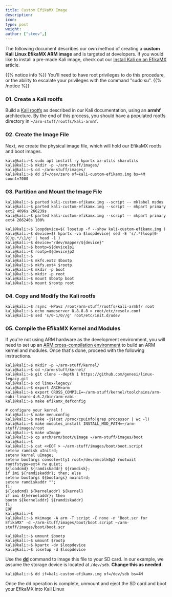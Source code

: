 ```yaml
---
title: Custom EfikaMX Image
description:
icon:
type: post
weight:
author: ["steev",]
---
```


The following document describes our own method of creating a **custom Kali Linux EfikaMX ARM image** and is targeted at developers. If you would like to install a pre-made Kali image, check out our [Install Kali on an EfikaMX](/docs/arm/kali-linux-efikamx/) article.

{{% notice info %}}
You'll need to have root privileges to do this procedure, or the ability to escalate your privileges with the command "sudo su".
{{% /notice %}}

### 01. Create a Kali rootfs

Build a [Kali rootfs](/docs/development/kali-linux-arm-chroot/) as described in our Kali documentation, using an **armhf** architecture. By the end of this process, you should have a populated rootfs directory in `~/arm-stuff/rootfs/kali-armhf`.

### 02. Create the Image File

Next, we create the physical image file, which will hold our EfikaMX rootfs and boot images.

```console
kali@kali:~$ sudo apt install -y kpartx xz-utils sharutils
kali@kali:~$ mkdir -p ~/arm-stuff/images/
kali@kali:~$ cd ~/arm-stuff/images/
kali@kali:~$ dd if=/dev/zero of=kali-custom-efikamx.img bs=4M count=7000
```

### 03. Partition and Mount the Image File

```console
kali@kali:~$ parted kali-custom-efikamx.img --script -- mklabel msdos
kali@kali:~$ parted kali-custom-efikamx.img --script -- mkpart primary ext2 4096s 266239s
kali@kali:~$ parted kali-custom-efikamx.img --script -- mkpart primary ext4 266240s 100%
```

```console
kali@kali:~$ loopdevice=$( losetup -f --show kali-custom-efikamx.img )
kali@kali:~$ device=$( kpartx -va $loopdevice| sed -E 's/.*(loop[0-9])p.*/\1/g' | head -1 )
kali@kali:~$ device="/dev/mapper/${device}"
kali@kali:~$ bootp=${device}p1
kali@kali:~$ rootp=${device}p2
kali@kali:~$
kali@kali:~$ mkfs.ext2 $bootp
kali@kali:~$ mkfs.ext4 $rootp
kali@kali:~$ mkdir -p boot
kali@kali:~$ mkdir -p root
kali@kali:~$ mount $bootp boot
kali@kali:~$ mount $rootp root
```

### 04. Copy and Modify the Kali rootfs

```console
kali@kali:~$ rsync -HPavz /root/arm-stuff/rootfs/kali-armhf/ root
kali@kali:~$ echo nameserver 8.8.8.8 > root/etc/resolv.conf
kali@kali:~$ sed 's/0-1/0//g' root/etc/init.d/udev
```

### 05. Compile the EfikaMX Kernel and Modules

If you're not using ARM hardware as the development environment, you will need to set up an [ARM cross-compilation environment](/docs/development/arm-cross-compilation-environment/) to build an ARM kernel and modules. Once that's done, proceed with the following instructions.

```console
kali@kali:~$ mkdir -p ~/arm-stuff/kernel/
kali@kali:~$ cd ~/arm-stuff/kernel/
kali@kali:~$ git clone --depth 1 https://github.com/genesi/linux-legacy.git
kali@kali:~$ cd linux-legacy/
kali@kali:~$ export ARCH=arm
kali@kali:~$ export CROSS_COMPILE=~/arm-stuff/kernel/toolchains/arm-eabi-linaro-4.6.2/bin/arm-eabi-
kali@kali:~$ make efikamx_defconfig

# configure your kernel !
kali@kali:~$ make menuconfig
kali@kali:~$ make -j$(cat /proc/cpuinfo|grep processor | wc -l)
kali@kali:~$ make modules_install INSTALL_MOD_PATH=~/arm-stuff/images/root
kali@kali:~$ make uImage
kali@kali:~$ cp arch/arm/boot/uImage ~/arm-stuff/images/boot
kali@kali:~$
kali@kali:~$ cat <<EOF > ~/arm-stuff/images/boot/boot.script
setenv ramdisk uInitrd;
setenv kernel uImage;
setenv bootargs console=tty1 root=/dev/mmcblk0p2 rootwait rootfstype=ext4 rw quiet;
${loadcmd} ${ramdiskaddr} ${ramdisk};
if imi ${ramdiskaddr}; then; else
setenv bootargs ${bootargs} noinitrd;
setenv ramdiskaddr "";
fi;
${loadcmd} ${kerneladdr} ${kernel}
if imi ${kerneladdr}; then
bootm ${kerneladdr} ${ramdiskaddr}
fi;
EOF
kali@kali:~$
kali@kali:~$ mkimage -A arm -T script -C none -n "Boot.scr for EfikaMX" -d ~/arm-stuff/images/boot/boot.script ~/arm-stuff/images/boot/boot.scr
```

```console
kali@kali:~$ umount $bootp
kali@kali:~$ umount $rootp
kali@kali:~$ kpartx -dv $loopdevice
kali@kali:~$ losetup -d $loopdevice
```

Use the **[dd](https://packages.debian.org/testing/dd)** command to image this file to your SD card. In our example, we assume the storage device is located at `/dev/sdb`. **Change this as needed**.

```console
kali@kali:~$ dd if=kali-custom-efikamx.img of=/dev/sdb bs=4M
```

Once the dd operation is complete, unmount and eject the SD card and boot your EfikaMX into Kali Linux
